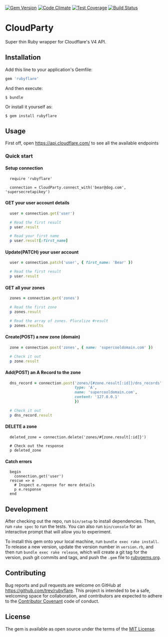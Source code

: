 [![Gem Version](https://badge.fury.io/rb/CloudParty.svg)](https://badge.fury.io/rb/rubyflare) [![Code Climate](https://codeclimate.com/github/trev/rubyflare/badges/gpa.svg)](https://codeclimate.com/github/trev/rubyflare) [![Test Coverage](https://codeclimate.com/github/trev/rubyflare/badges/coverage.svg)](https://codeclimate.com/github/trev/rubyflare/coverage) [![Build Status](https://travis-ci.org/trev/rubyflare.svg?branch=master)](https://travis-ci.org/trev/rubyflare)
# CloudParty

Super thin Ruby wrapper for Cloudflare's V4 API.

## Installation

Add this line to your application's Gemfile:

```ruby
gem 'rubyflare'
```

And then execute:

    $ bundle

Or install it yourself as:

    $ gem install rubyflare

## Usage

First off, open https://api.cloudflare.com/ to see all the available endpoints

### Quick start

#### Setup connection

```
  require 'rubyflare'

  connection = CloudParty.connect_with('bear@dog.com', 'supersecretapikey')
```

#### GET your user account details

```ruby
  user = connection.get('user')

  # Read the first result
  p user.result

  # Read your first name
  p user.result[:first_name]
```

#### Update(PATCH) your user account

```ruby
  user = connection.patch('user', { first_name: 'Bear' })

  # Read the first result
  p user.result
```

#### GET all your zones

```ruby
  zones = connection.get('zones')

  # Read the first zone
  p zones.result

  # Read the array of zones. Pluralize #result
  p zones.results
```

#### Create(POST) a new zone (domain)

```ruby
  zone = connection.post('zones', { name: 'supercooldomain.com' })

  # Check it out
  p zone.result
```

#### Add(POST) an A Record to the zone

```ruby
  dns_record = connection.post('zones/{#zone.result[:id]}/dns_records', {
                               type: 'A',
                               name: 'supercooldomain.com',
                               content: '127.0.0.1'
                               })

  # Check it out
  p dns_record.result
```

#### DELETE a zone

```
  deleted_zone = connection.delete('zones/#{zone.result[:id]}')

  # Check out the response
  p deleted_zone
```

#### Catch errors

```
  begin
    connection.get('user')
  rescue => e
    # Inspect e.reponse for more details
    p e.response
  end
```

## Development

After checking out the repo, run `bin/setup` to install dependencies. Then, run `rake spec` to run the tests. You can also run `bin/console` for an interactive prompt that will allow you to experiment.

To install this gem onto your local machine, run `bundle exec rake install`. To release a new version, update the version number in `version.rb`, and then run `bundle exec rake release`, which will create a git tag for the version, push git commits and tags, and push the `.gem` file to [rubygems.org](https://rubygems.org).

## Contributing

Bug reports and pull requests are welcome on GitHub at https://github.com/trev/rubyflare. This project is intended to be a safe, welcoming space for collaboration, and contributors are expected to adhere to the [Contributor Covenant](contributor-covenant.org) code of conduct.


## License

The gem is available as open source under the terms of the [MIT License](http://opensource.org/licenses/MIT).
